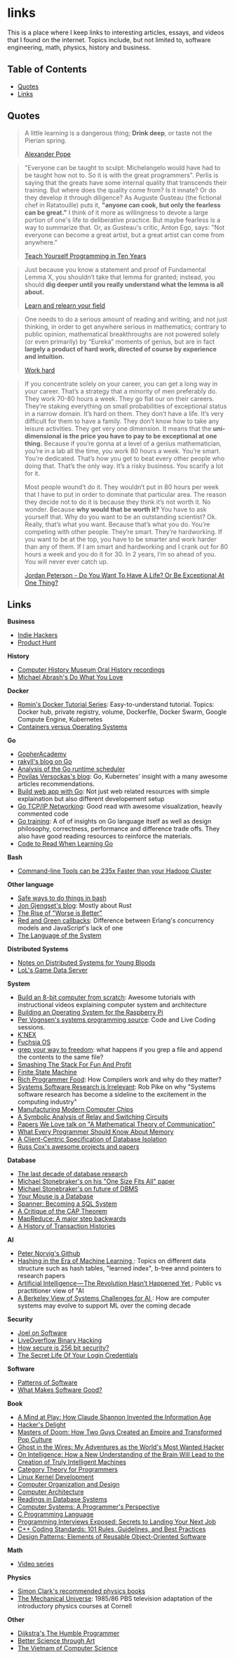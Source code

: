 # links

This is a place where I keep links to interesting articles, essays, and videos that I
found on the internet. Topics include, but not limited to, software engineering, 
math, physics, history and business.

## Table of Contents

- [Quotes](#quotes)
- [Links](#links-1)

## Quotes

> A little learning is a dangerous thing; **Drink deep**, or taste not the Pierian
> spring.
>
> [Alexander Pope](https://en.wikipedia.org/wiki/Alexander_Pope)

> "Everyone can be taught to sculpt: Michelangelo would have had to be taught
> how not to. So it is with the great programmers". Perlis is saying that the
> greats have some internal quality that transcends their training. But where
> does the quality come from? Is it innate? Or do they develop it through
> diligence? As Auguste Gusteau (the fictional chef in Ratatouille) puts it,
> **"anyone can cook, but only the fearless can be great."** I think of it more as
> willingness to devote a large portion of one's life to deliberative practice.
> But maybe fearless is a way to summarize that. Or, as Gusteau's critic, Anton
> Ego, says: "Not everyone can become a great artist, but a great artist can
> come from anywhere."
>
> [Teach Yourself Programming in Ten Years](http://norvig.com/21-days.html)

> Just because you know a statement and proof of Fundamental Lemma X, you
> shouldn’t take that lemma for granted; instead, you should **dig deeper until
> you really understand what the lemma is all about.**
>
> [Learn and relearn your
> field](https://terrytao.wordpress.com/career-advice/learn-and-relearn-your-field/)

> One needs to do a serious amount of reading and writing, and not just
> thinking, in order to get anywhere serious in mathematics; contrary to public
> opinion, mathematical breakthroughs are not powered solely (or even
> primarily) by “Eureka” moments of genius, but are in fact **largely a product
> of hard work, directed of course by experience and intuition.**
>
> [Work hard](https://terrytao.wordpress.com/career-advice/work-hard/)

> If you concentrate solely on your career, you can get a long way in your
> career. That’s a strategy that a minority of men preferably do. They work
> 70-80 hours a week. They go flat our on their careers. They’re staking
> everything on small probabilities of exceptional status in a narrow domain.
> It’s hard on them. They don’t have a life. It’s very difficult for them to
> have a family. They don’t know how to take any leisure activities. They get
> very one dimension. It means that the **uni-dimensional is the price you have
> to pay to be exceptional at one thing.** Because if you’re gonna at a level of
> a genius mathematician, you’re in a lab all the time, you work 80 hours a
> week. You’re smart. You’re dedicated. That’s how you get to beat every other
> people who doing that. That’s the only way. It’s a risky business. You
> scarify a lot for it. 
>
> Most people wound’t do it. They wouldn’t put in 80 hours per week that I have
> to put in order to dominate that particular area. The reason they decide not
> to do it is because they think it’s not worth it. No wonder. Because **why
> would that be worth it?** You have to ask yourself that. Why do you want to be
> an outstanding scientist? Ok. Really, that’s what you want. Because that’s
> what you do. You’re competing with other people. They’re smart. They’re
> hardworking. If you want to be at the top, you have to be smarter and work
> harder than any of them. If I am smart and hardworking and I crank out for 80
> hours a week and you do it for 30. In 2 years, I’m so ahead of you. You will
> never ever catch up.
>
> [Jordan Peterson - Do You Want To Have A Life? Or Be Exceptional At One
> Thing?](https://youtu.be/cSFSlZwneO4)

## Links 

**Business**
- [Indie Hackers](https://www.indiehackers.com/)
- [Product Hunt](https://www.producthunt.com/)

**History**
- [Computer History Museum Oral History
  recordings](https://www.youtube.com/playlist?list=PLQsxaNhYv8daKdGi7s85ubzbWdTB36-_q)
- [Michael Abrash's Do What You Love](http://blogs.valvesoftware.com/abrash/do-what-you-love/)

**Docker**
- [Romin's Docker Tutorial Series](https://rominirani.com/docker-tutorial-series-a7e6ff90a023):
  Easy-to-understand tutorial. Topics: Docker hub, private registry, volume, Dockerfile, Docker
  Swarm, Google Compute Engine, Kubernetes
- [Containers versus Operating
  Systems](https://dave.cheney.net/2018/01/16/containers-versus-operating-systems)

**Go**
- [GopherAcademy](https://www.gopheracademy.com/)
- [rakyll's blog on Go](https://rakyll.org/)
- [Analysis of the Go runtime
  scheduler](http://www.cs.columbia.edu/~aho/cs6998/reports/12-12-11_DeshpandeSponslerWeiss_GO.pdf)
- [Povilas Versockas's blog](https://povilasv.me/articles-i-recommend/): Go, Kubernetes' insight with a many
  awesome articles recommendations.
- [Build web app with Go](https://astaxie.gitbooks.io/build-web-application-with-golang/en/): 
  Not just web related resources with simple explaination but also different developement setup
- [Go TCP/IP Networking](https://appliedgo.net/networking/): Good read with awesome visualization, 
  heavily commented code
- [Go training](https://github.com/ardanlabs/gotraining): A of of insights on Go language itself 
  as well as design philosophy, correctness, performance and difference trade offs. 
  They also have good reading resources to reinforce the materials.
- [Code to Read When Learning Go](https://www.somethingsimilar.com/2013/12/26/code-to-read-when-learning-go/)

**Bash**
- [Command-line Tools can be 235x Faster than your Hadoop
  Cluster](https://adamdrake.com/command-line-tools-can-be-235x-faster-than-your-hadoop-cluster.html)

**Other language**
- [Safe ways to do things in bash](https://news.ycombinator.com/item?id=17057596)
- [Jon Gjengset's blog](https://thesquareplanet.com/blog/): Mostly about Rust
- [The Rise of "Worse is Better"](https://www.jwz.org/doc/worse-is-better.html)
- [Red and Green
  callbacks](https://joearms.github.io/published/2013-04-02-Red-and-Green-Callbacks.html): 
  Difference between Erlang's concurrency models and JavaScript's lack of one
- [The Language of the System](https://youtu.be/ROor6_NGIWU)

**Distributed Systems**
- [Notes on Distributed Systems for Young Bloods
  ](https://www.somethingsimilar.com/2013/01/14/notes-on-distributed-systems-for-young-bloods/)
- [LoL's Game Data Server](https://engineering.riotgames.com/news/game-data-server)

**System**
- [Build an 8-bit computer from scratch](https://eater.net/8bit/): Awesome tutorials with instructional 
  videos explaining computer system and architecture
- [Building an Operating System for the Raspberry Pi](https://jsandler18.github.io)
- [Per Vognsen's systems programming source](https://github.com/pervognsen/bitwise): Code and Live
  Coding sessions.
- [K'NEX](http://www.danielehrman.com/knex-computer/ops1oli2kv6yrztv7vfirpmqhq7yzp)
- [Fuchsia OS](https://fuchsia.googlesource.com/docs/+/master/the-book/)
- [grep your way to freedom](https://anniecherkaev.com/grep-your-way-to-freedom): 
  what happens if you grep a file and append the contents to the same file?
- [Smashing The Stack For Fun And Profit](http://insecure.org/stf/smashstack.html)
- [Finite State Machine](https://blog.markshead.com/869/state-machines-computer-science/)
- [Rich Programmer Food](https://steve-yegge.blogspot.com/2007/06/rich-programmer-food.html): How
  Compilers work and why do they matter?
- [Systems Software Research is Irrelevant](http://herpolhode.com/rob/utah2000.pdf): Rob Pike on 
  why "Systems software research has become a sideline to the excitement in the computing industry"
- [Manufacturing Modern Computer Chips](https://youtu.be/NGFhc8R_uO4)
- [A Symbolic Analysis of Relay and Switching
  Circuits](https://dspace.mit.edu/bitstream/handle/1721.1/11173/34541425-MIT.pdf?sequence=2)
- [Papers We Love talk on "A Mathematical Theory of Communication"](https://youtu.be/UQJ1LQ-twho)
- [What Every Programmer Should Know About
  Memory](https://people.freebsd.org/~lstewart/articles/cpumemory.pdf)
- [A Client-Centric Specification of Database
  Isolation](https://www.cs.utexas.edu/~ncrooks/2017-podc-seeing-tr.pdf)
- [Russ Cox's awesome projects and papers](https://swtch.com/~rsc/)

**Database**
- [The last decade of database research](https://dawn.cs.stanford.edu/2018/04/11/db-community/)
- [Michael Stonebraker's on his "One Size Fits All" paper](https://youtu.be/9K0SWs1mOD0)
- [Michael Stonebraker's on future of DBMS](https://youtu.be/DJFKl_5JTnA)
- [Your Mouse is a Database](https://queue.acm.org/detail.cfm?id=2169076)
- [Spanner: Becoming a SQL
  System](https://static.googleusercontent.com/media/research.google.com/en//pubs/archive/46103.pdf)
- [A Critique of the CAP Theorem
  ](https://www.cl.cam.ac.uk/research/dtg/www/files/publications/public/mk428/cap-critique.pdf)
- [MapReduce: A major step
  backwards](https://homes.cs.washington.edu/~billhowe/mapreduce_a_major_step_backwards.html)
- [A History of Transaction Histories](https://ristret.com/s/f643zk/history_transaction_histories)

**AI**
- [Peter Norvig's Github](https://github.com/norvig)
- [Hashing in the Era of Machine Learning
  ](https://blog.bradfieldcs.com/an-introduction-to-hashing-in-the-era-of-machine-learning-6039394549b0): 
  Topics on different data structure such as hash tables, "learned index", b-tree annd pointers to research papers
- [Artificial Intelligence — The Revolution Hasn’t Happened Yet
  ](https://medium.com/@mijordan3/artificial-intelligence-the-revolution-hasnt-happened-yet-5e1d5812e1e7): 
  Public vs practitioner view of "AI
- [A Berkeley View of Systems Challenges for AI
  ](https://www2.eecs.berkeley.edu/Pubs/TechRpts/2017/EECS-2017-159.pdf): 
  How are computer systems may evolve to support ML over the coming decade

**Security**
- [Joel on Software](https://www.joelonsoftware.com/)
- [LiveOverflow Binary
  Hacking](https://www.youtube.com/playlist?list=PLhixgUqwRTjxglIswKp9mpkfPNfHkzyeN)
- [How secure is 256 bit security?](https://youtu.be/S9JGmA5_unY)
- [The Secret Life Of Your Login
  Credentials](https://blog.bradfieldcs.com/the-secret-life-of-your-login-credentials-6a254bad52ce)

**Software**
- [Patterns of Software](https://www.dreamsongs.com/Files/PatternsOfSoftware.pdf)
- [What Makes Software Good?](https://medium.com/@mbostock/what-makes-software-good-943557f8a488)

**Book**
- [A Mind at Play: How Claude Shannon Invented the Information
  Age](https://www.goodreads.com/book/show/32919530-a-mind-at-play)
- [Hacker's Delight](https://www.amazon.com/Hackers-Delight-2nd-Henry-Warren/dp/0321842685/)
- [Masters of Doom: How Two Guys Created an Empire and Transformed Pop
  Culture](https://www.amazon.com/Masters-Doom-Created-Transformed-Culture/dp/0812972155)
- [Ghost in the Wires: My Adventures as the World's Most Wanted
  Hacker](https://www.amazon.com/Ghost-Wires-Adventures-Worlds-Wanted-ebook/dp/B0047Y0F0K/r)
- [On Intelligence: How a New Understanding of the Brain Will Lead to the Creation of Truly
  Intelligent Machines](https://www.amazon.com/Intelligence-Jeff-Hawkins-ebook/dp/B003J4VE5Y/ref)
- [Category Theory for
  Programmers](https://bartoszmilewski.com/2014/10/28/category-theory-for-programmers-the-preface/)
- [Linux Kernel
  Development](https://www.amazon.com/Linux-Kernel-Development-Robert-Love/dp/0672329468)
- [Computer Organization and
  Design](https://www.amazon.com/Computer-Organization-Design-MIPS-Fifth/dp/0124077269)
- [Computer
  Architecture](https://www.amazon.com/Computer-Architecture-Quantitative-John-Hennessy/dp/012383872X)
- [Readings in Database Systems](http://www.redbook.io/index.html)
- [Computer Systems: A Programmer's
  Perspective](https://www.amazon.com/Computer-Systems-Programmers-Perspective-3rd/dp/013409266X/)
- [C Programming
  Language](https://www.amazon.com/Programming-Language-Brian-W-Kernighan/dp/0131103628)
- [Programming Interviews Exposed: Secrets to Landing Your Next
  Job](https://www.amazon.com/Programming-Interviews-Exposed-Secrets-Landing/dp/B008SGNJOW)
- [C++ Coding Standards: 101 Rules, Guidelines, and Best
  Practices](https://www.amazon.com/Coding-Standards-Rules-Guidelines-Practices/dp/B004ISL6I0/)
- [Design Patterns: Elements of Reusable Object-Oriented
  Software](https://www.amazon.com/Design-Patterns-Elements-Reusable-Object-Oriented/dp/B000SEIBB8/)

**Math**
- [Video series](https://www.pinterest.com/mathematicsprof/)

**Physics**
- [Simon Clark's recommended physics books](https://youtu.be/p9s2fBYA4fU)
- [The Mechanical Universe](https://youtu.be/XtMmeAjQTXc): 1985/86 PBS television adaptation of 
  the introductory physics courses at Cornell

**Other**
- [Dijkstra's The Humble
  Programmer](https://www.cs.utexas.edu/~EWD/transcriptions/EWD03xx/EWD340.html)
- [Better Science through Art](http://dreamsongs.com/Files/BetterScienceThroughArt.pdf)
- [The Vietnam of Computer
  Science](http://blogs.tedneward.com/post/the-vietnam-of-computer-science/)
